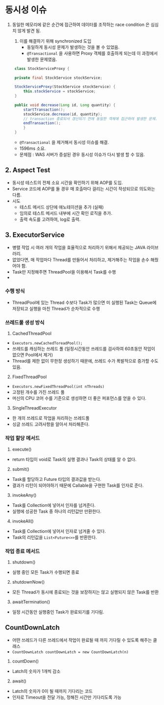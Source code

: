 # 동시성 이슈

1. 동일한 메모리에 같은 순간에 접근하여 데이터를 조작하는 race condition 은 심심치 않게 발견 됨.

    1. 이를 해결하기 위해 synchronized 도입
        - 동일하게 동시성 문제가 발생하는 것을 볼 수 있었음.
        - `@Transactional` 을 사용하면 Proxy 객체를 호출하게 되는데 이 과정에서 발생한 문제였음.
        
   ```java
    class StockServiceProxy {
    
    private final StockService stockService;
    
    StockServiceProxy(StockService stockService) {
        this.stockService = stockService;
    }
    
    public void decrease(Long id, Long quantity) {
        startTransaction();
        stockService.decrease(id, quantity);
        // transaction 종료되서 갱신되기 전에 동일한 객체에 접근하여 발생한 문제.
        endTransaction();
        }
    }
    ```
   - `@Transactional` 을 제거해서 동시성 이슈를 해결.
   - 1596ms 소요.
   - 문제점 : WAS 서버가 증설된 경우 동시성 이슈가 다시 발생 할 수 있음.


## 2. Aspect Test
  - 동시성 테스트의 전체 소요 시간을 확인하기 위해 AOP를 도입.
  - Service 코드에 AOP를 둘 경우 매 호출마다 걸리는 시간이 작성되므로 의도와는 다름.
  - 시도
    - 테스트 메서드 상단에 애노테이션을 추가 (실패)
    - 임의로 테스트 메서드 내부에 시간 확인 로직을 추가.
    - 출력 속도를 고려하여, log로 출력.

## 3. ExecutorService
  - 병렬 작업 시 여러 개의 작업을 효율적으로 처리하기 위해서 제공되는 JAVA 라이브러리.
  - 없었다면, 매 작업마다 Thread를 만들어서 처리하고, 제거해주는 작업을 손수 해줬어야 함.
  - Task만 지정해주면 ThreadPool을 이용해서 Task를 수행
  - 
### 수행 방식
- ThreadPool에 있는 Thread 수보다 Task가 많으면 미 실행된 Task는 Queue에 저장되고 실행을 마친 Thread가 순차적으로 수행

### 쓰레드풀 생성 방식
1. CachedThreadPool
  - `Executors.newCachedToreadPool();`
  - 쓰레드를 캐싱하는 쓰레드 풀 (일정시간동안 쓰레드를 검사하여 60초동안 작업이 없으면 Pool에서 제거)
  - Thread를 제한 없이 무한정 생성하기 때문에, 쓰레드 수가 폭발적으로 증가할 수도 있음.
2. FixedThreadPool
  - `Executors.newFixedThreadPool(int nThreads)`
  - 고정된 개수를 가진 쓰레드 풀
  - 머신의 CPU 코어 수를 기준으로 생성하면 더 좋은 퍼포먼스를 얻을 수 있다.
3. SingleThreadExecutor
  - 한 개의 쓰레드로 작업을 처리하는 쓰레드풀
  - 싱글 쓰레드 고려사항을 알아서 처리해준다.

### 작업 할당 메서드
1. execute()
  - return 타입이 void로 Task의 실행 결과나 Task의 상태를 알 수 없다.
2. submit()
  - Task를 할당하고 Future 타입의 결과값을 받는다.
  - 결과가 리턴이 되어야하기 때문에 Callable을 구현한 Task를 인자로 준다.
3. invokeAny()
  - Task를 Collection에 넣어서 인자를 넘겨준다.
  - 실행에 성공한 Task 중 하나의 리턴값만 만환한다.
4. invokeAll()
  - Task를 Collection에 넣어서 인자로 넘겨줄 수 있다.
  - Task의 리턴값을 `List<Future<>>`를 반환한다.

### 작업 종료 메서드
1. shutdown()
  - 실행 중인 모든 Task가 수행되면 종료
2. shutdownNow()
  - 모든 Thread가 동시에 종료되는 것을 보장하지는 않고 실행되지 않은 Task를 반환
3. awaitTermination()
  - 일정 시간동안 실행중인 Task가 완료되기를 기다림.

## CountDownLatch
- 어떤 쓰레드가 다른 쓰레드에서 작업이 완료될 때 까지 기다릴 수 있도록 해주는 클래스
- `CountDownLatch countDownLatch = new CountDownLatch(n)`

1. countDown()
  - Latch의 숫자가 1개씩 감소
2. await()
  - Latch의 숫자가 0이 될 때까지 기다리는 코드
  - 인자로 Timeout을 전달 가능, 정해진 시간만 기다리도록 가능